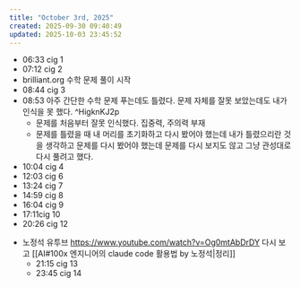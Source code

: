 ```yaml
---
title: "October 3rd, 2025"
created: 2025-09-30 09:40:49
updated: 2025-10-03 23:45:52
---
```

  * 06:33 cig 1
  * 07:12 cig 2
  * brilliant.org 수학 문제 풀이 시작
  * 08:44 cig 3
  * 08:53 아주 간단한 수학 문제 푸는데도 틀렸다. 문제 자체를 잘못 보았는데도 내가 인식을 못 했다. ^HigknKJ2p
    * 문제를 처음부터 잘못 인식했다. 집중력, 주의력 부재
    * 문제를 틀렸을 때 내 머리를 초기화하고 다시 봤어야 했는데 내가 틀렸으리란 것을 생각하고 문제를 다시 봤어야 했는데 문제를 다시 보지도 않고 그냥 관성대로 다시 풀려고 했다.
  * 10:04 cig 4
  * 12:03 cig 6
  * 13:24 cig 7
  * 14:59 cig 8
  * 16:04 cig 9
  * 17:11cig 10
  * 20:26 cig 12
- 노정석 유투브 https://www.youtube.com/watch?v=Og0mtAbDrDY 다시 보고 [[AI#100x 엔지니어의 claude code 활용법 by 노정석|정리]]
  * 21:15 cig 13
  * 23:45 cig 14